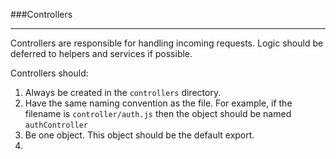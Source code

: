 ###Controllers

----

Controllers are responsible for handling incoming requests. Logic should be 
deferred to helpers and services if possible. 

Controllers should:
1. Always be created in the `controllers` directory.
2. Have the same naming convention as the file. For example, if the filename is `controller/auth.js` then the object should be named `authController`
3. Be one object. This object should be the default export.
4. 